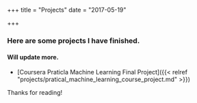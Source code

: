+++
title = "Projects"
date = "2017-05-19"

+++

### Here are some projects I have finished.  
  
#### Will update more.  

* [Coursera Praticla Machine Learning Final Project]({{< relref "projects/pratical_machine_learning_course_project.md" >}})

Thanks for reading!

